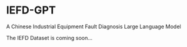 # IEFD-GPT
A Chinese Industrial Equipment Fault Diagnosis Large Language Model

The IEFD Dataset is coming soon...
